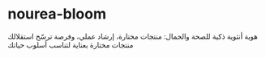 # nourea-bloom
هوية أنثوية ذكية للصحة والجمال: منتجات مختارة، إرشاد عملي، وفرصة ترسّخ استقلالك منتجات مختارة بعناية لتناسب أسلوب حياتك
